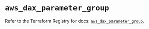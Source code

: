 # `aws_dax_parameter_group`

Refer to the Terraform Registry for docs: [`aws_dax_parameter_group`](https://registry.terraform.io/providers/hashicorp/aws/6.4.0/docs/resources/dax_parameter_group).
